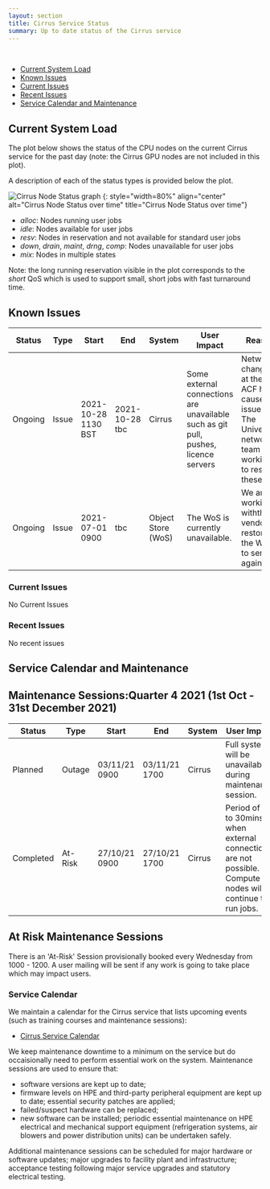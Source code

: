 ```yaml
---
layout: section
title: Cirrus Service Status
summary: Up to date status of the Cirrus service
---
```


&nbsp;

- [Current System Load](#current-system-load)
- [Known Issues](#known-issues)
- [Current Issues](#current-issues)
- [Recent Issues](#recent-issues)
- [Service Calendar and Maintenance](#service-calendar-and-maintenance)


## Current System Load

The plot below shows the status of the CPU nodes on the current Cirrus service for the past day
(note: the Cirrus GPU nodes are not included in this plot).

A description of each of the status types is provided below the plot.

![Cirrus Node Status graph](https://safe.epcc.ed.ac.uk/Graphs/cirrus.png)
{: style="width=80%" align="center"
alt="Cirrus Node Status over time" 
title="Cirrus Node Status over time"}

- *alloc*: Nodes running user jobs
- *idle*: Nodes available for user jobs
- *resv*: Nodes in reservation and not available for standard user jobs
- *down*, *drain*, *maint*, *drng*, *comp*: Nodes unavailable for user jobs
- *mix*: Nodes in multiple states 

Note: the long running reservation visible in the plot corresponds to the *short* QoS which
is used to support small, short jobs with fast turnaround time.

## Known Issues

| Status | Type | Start | End | System | User Impact | Reason |
| ---    | ---  | ---   | --- | ---    | ---         | ---    |
| Ongoing | Issue | 2021-10-28 1130 BST | 2021-10-28 tbc | Cirrus | Some external connections are unavailable such as git pull, pushes, licence servers | Network changes at the ACF have caused issues. The University network team are working to resolve these. |   
| Ongoing | Issue | 2021-07-01 0900 | tbc | Object Store (WoS) | The WoS is currently unavailable. | We are working withthe vendor to restore the WoS to service again. |   

### Current Issues

No Current Issues

### Recent Issues

No recent issues

## Service Calendar and Maintenance

## Maintenance Sessions:Quarter 4 2021 (1st Oct - 31st December 2021)

| Status | Type | Start | End | System | User Impact | Reason |
| ---    | ---  | ---   | --- | ---    | ---         | ---    |
| Planned | Outage | 03/11/21 0900 | 03/11/21 1700 | Cirrus | Full system will be unavailable during maintenance session. | Third-party maintenance on cooling system. |
| Completed | At-Risk | 27/10/21 0900 | 27/10/21 1700 | Cirrus | Period of up to 30mins when external connections are not possible. Compute nodes will continue to run jobs. | Network upgrade at the Advanced Computing Facility (ACF) |


## At Risk Maintenance Sessions

There is an 'At-Risk' Session provisionally booked every Wednesday from 1000 - 1200. 
A user mailing will be sent if any work is going to take place which may impact users.

### Service Calendar

We maintain a calendar for the Cirrus service that lists upcoming events (such
as training courses and maintenance sessions):

- [Cirrus Service Calendar](calendar.html)

We keep maintenance downtime to a minimum on the service but do occaisionally
need to perform essential work on the system. Maintenance sessions are used to 
ensure that:

* software versions are kept up to date;
* firmware levels on HPE and third-party peripheral equipment are kept up to date;
essential security patches are applied;
* failed/suspect hardware can be replaced;
* new software can be installed;
periodic essential maintenance on HPE electrical and mechanical support equipment (refrigeration systems, air blowers and power distribution units) can be undertaken safely.

Additional maintenance sessions can be scheduled for major hardware or software updates; major upgrades to facility plant and infrastructure; acceptance testing following major service upgrades and statutory electrical testing.

